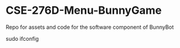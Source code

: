 # CSE-276D-Menu-BunnyGame
Repo for assets and code for the software component of BunnyBot

sudo ifconfig